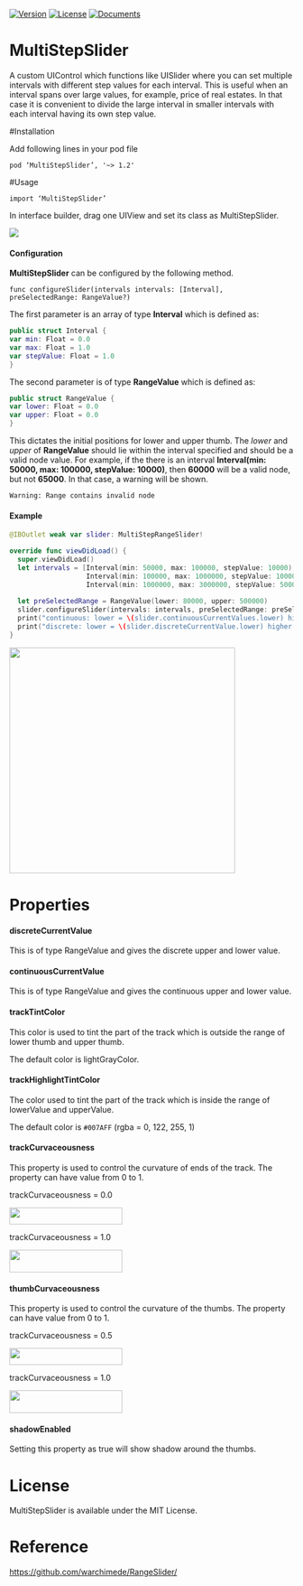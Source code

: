 [![Version](https://img.shields.io/badge/pod-1.2-green.svg)](https://cocoapods.org/pods/MultiStepSlider)
[![License](https://img.shields.io/badge/license-MIT-blue.svg?style=flat)](http://cocoadocs.org/docsets/MultiStepSlider)
[![Documents](https://img.shields.io/badge/platform-iOS-orange.svg?style=flat)](http://cocoadocs.org/docsets/MultiStepSlider)

# MultiStepSlider

A custom UIControl which functions like UISlider where you can set multiple intervals with different step values for each interval. This is useful when an interval spans over large values, for example, price of real estates. In that case it is convenient to divide the large interval in smaller intervals with each interval having its own step value.

#Installation

Add following lines in your pod file  
```
pod ‘MultiStepSlider’, '~> 1.2'
```
#Usage

```objc
import ‘MultiStepSlider’
```

In interface builder, drag one UIView and set its class as MultiStepSlider.

![](https://cloud.githubusercontent.com/assets/3590619/16220300/a3d884ea-37a9-11e6-8732-76d16422ba57.png)

#### Configuration

**MultiStepSlider** can be configured by the following method. 
```
func configureSlider(intervals intervals: [Interval], preSelectedRange: RangeValue?)
```
The first parameter is an array of type **Interval** which is defined as:
```swift
public struct Interval {
var min: Float = 0.0
var max: Float = 1.0
var stepValue: Float = 1.0
}
```
The second parameter is of type **RangeValue** which is defined as:
```swift
public struct RangeValue {
var lower: Float = 0.0
var upper: Float = 0.0
}
```
This dictates the initial positions for lower and upper thumb. The _lower_ and _upper_ of **RangeValue** should lie within the interval specified and should be a valid node value. For example, if the there is an interval
**Interval(min: 50000, max: 100000, stepValue: 10000)**, then **60000** will be a valid node, but not **65000**. In that case, a warning will be shown.

```
Warning: Range contains invalid node
```

#### Example
```swift
@IBOutlet weak var slider: MultiStepRangeSlider!

override func viewDidLoad() {
  super.viewDidLoad()
  let intervals = [Interval(min: 50000, max: 100000, stepValue: 10000),
                   Interval(min: 100000, max: 1000000, stepValue: 100000),
                   Interval(min: 1000000, max: 3000000, stepValue: 500000)]
                   
  let preSelectedRange = RangeValue(lower: 80000, upper: 500000)
  slider.configureSlider(intervals: intervals, preSelectedRange: preSelectedRange)
  print("continuous: lower = \(slider.continuousCurrentValues.lower) higher = \(slider.continuousCurrentValues.upper)")
  print("discrete: lower = \(slider.discreteCurrentValue.lower) higher = \(slider.discreteCurrentValue.upper)")
}
```
<img src="https://cloud.githubusercontent.com/assets/3590619/16224574/4260d8a4-37c0-11e6-8d39-7d9c6b7497af.gif" width="400" display="inline-block">

# Properties

#### discreteCurrentValue

This is of type RangeValue and gives the discrete upper and lower value.

#### continuousCurrentValue

This is of type RangeValue and gives the continuous upper and lower value.

#### trackTintColor

This color is used to tint the part of the track which is outside the range of lower thumb and upper thumb.

The default color is lightGrayColor.

#### trackHighlightTintColor

The color used to tint the part of the track which is inside the range of lowerValue and upperValue.

The default color is `#007AFF` (rgba = 0, 122, 255, 1)

#### trackCurvaceousness

This property is used to control the curvature of ends of the track. The property can have value from 0 to 1.
<p>trackCurvaceousness = 0.0</p><span>
<img src="https://cloud.githubusercontent.com/assets/3590619/16221343/dd8df9e4-37af-11e6-93d8-626cb9d4aedb.png"  width="200" height="30" display="inline-block"></span>
<p>trackCurvaceousness = 1.0</p><span>
<img src="https://cloud.githubusercontent.com/assets/3590619/16221294/9e9149f8-37af-11e6-9f97-b088fdb90869.png"  width="200" height="40" display="inline-block"/></span>

#### thumbCurvaceousness

This property is used to control the curvature of the thumbs. The property can have value from 0 to 1. 

<p>trackCurvaceousness = 0.5</p><span>
<img src="https://cloud.githubusercontent.com/assets/3590619/16221988/599a7910-37b3-11e6-8f3d-8dc293dde98f.png"  width="200" height="30" display="inline-block"></span>
<p>trackCurvaceousness = 1.0</p><span>
<img src="https://cloud.githubusercontent.com/assets/3590619/16221294/9e9149f8-37af-11e6-9f97-b088fdb90869.png"  width="200" height="40" display="inline-block"/></span>

#### shadowEnabled

Setting this property as true will show shadow around the thumbs.

# License

MultiStepSlider is available under the MIT License.

# Reference

https://github.com/warchimede/RangeSlider/
